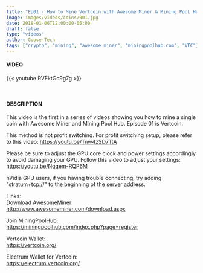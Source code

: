 ```yaml
---
title: "Ep01 - How to Mine Vertcoin with Awesome Miner & Mining Pool Hub"
image: images/videos/coins/001.jpg
date: 2018-01-06T12:00:00-05:00
draft: false
type: "videos"
author: Goose-Tech
tags: ["crypto", "mining", "awesome miner", "miningpoolhub.com", "VTC"]
---
```


#### VIDEO

{{< youtube RVEktGc9g7g >}}

&nbsp;

#### DESCRIPTION

This video is the first in a series of videos showing you how to mine a single coin with Awesome Miner and Mining Pool Hub. Episode 01 is Vertcoin.

This method is not profit switching. For profit switching setup, please refer to this video: https://youtu.be/Tnw4zSD7TtA

Please be sure to adjust the GPU core clock and power settings accordingly to avoid damaging your GPU. Follow this video to adjust your settings: https://youtu.be/Nqqem-RQP6M

nVidia GPU users, if you having trouble connecting, try adding "stratum+tcp://" to the beginning of the server address.

Links:  
Download AwesomeMiner:  
http://www.awesomeminer.com/download.aspx  

Join MiningPoolHub:  
https://miningpoolhub.com/index.php?page=register  

Vertcoin Wallet:  
https://vertcoin.org/  

Electrum Wallet for Vertcoin:  
https://electrum.vertcoin.org/  
